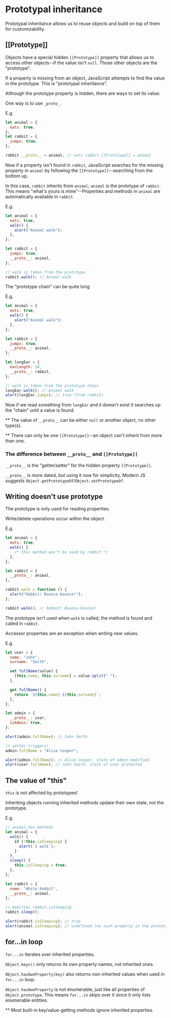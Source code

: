 # Prototypal inheritance

Prototypal inheritance allows us to reuse objects and build on top of them for customizability.

## [[Prototype]]

Objects have a special hidden `[[Prototype]]` property that allows us to access other objects--if the value isn't `null`. Those other objects are the "prototype".

If a property is missing from an object, JavaScript attempts to find tha value in the prototype. This is "prototypal inheritance".

Although the prototype property is hidden, there are ways to set its value:

One way is to use `_proto_`.

E.g.

```js
let animal = {
  eats: true,
};
let rabbit = {
  jumps: true,
};

rabbit.__proto__ = animal; // sets rabbit.[[Prototype]] = animal
```

Now if a property isn't found in `rabbit`, JavaScript searches for the missing property in `animal` by following the `[[Prototype]]`--searching from the bottom up.

In this case, `rabbit` inherits from `animal`; `animal` is the prototype of `rabbit`. This means "what's yours is mine"--Properties and methods in `animal` are automatically available in `rabbit`.

E.g.

```js
let animal = {
  eats: true,
  walk() {
    alert("Animal walk");
  },
};

let rabbit = {
  jumps: true,
  __proto__: animal,
};

// walk is taken from the prototype
rabbit.walk(); // Animal walk
```

The "prototype chain" can be quite long

E.g.

```js
let animal = {
  eats: true,
  walk() {
    alert("Animal walk");
  },
};

let rabbit = {
  jumps: true,
  __proto__: animal,
};

let longEar = {
  earLength: 10,
  __proto__: rabbit,
};

// walk is taken from the prototype chain
longEar.walk(); // Animal walk
alert(longEar.jumps); // true (from rabbit)
```

Now if we read something from `longEar` and it doesn't exist it searches up the "chain" until a value is found.

\*\* The value of `__proto__` can be either `null` or another object, no other type(s).

\*\* There can only be one `[[Prototype]]`--an object can't inherit from more than one.

### The difference between `__proto__` and `[[Prototype]]`

`__proto__` is the "getter/setter" for the hidden property `[[Prototype]]`.

`__proto__` is more dated, but using it now for simplicity. Modern JS suggests `Object.getPrototypeOf`/`Object.setPrototypeOf`.

## Writing doesn't use prototype

The prototype is only used for reading properties.

Write/delete operations occur within the object.

E.g.

```js
let animal = {
  eats: true,
  walk() {
    /* this method won't be used by rabbit */
  },
};

let rabbit = {
  __proto__: animal,
};

rabbit.walk = function () {
  alert("Rabbit! Bounce-bounce!");
};

rabbit.walk(); // Rabbit! Bounce-bounce!
```

The prototype isn't used when `walk` is called, the method is found and called in `rabbit`.

Accessor properties are an exception when writing new values.

E.g.

```js
let user = {
  name: "John",
  surname: "Smith",

  set fullName(value) {
    [this.name, this.surname] = value.split(" ");
  },

  get fullName() {
    return `${this.name} ${this.surname}`;
  },
};

let admin = {
  __proto__: user,
  isAdmin: true,
};

alert(admin.fullName); // John Smith

// setter triggers!
admin.fullName = "Alice Cooper";

alert(admin.fullName); // Alice Cooper, state of admin modified
alert(user.fullName); // John Smith, state of user protected
```

## The value of "this"

`this` is not affected by prototypes!

Inheriting objects running inherited methods update their own state, not the prototype.

E.g.

```js
// animal has methods
let animal = {
  walk() {
    if (!this.isSleeping) {
      alert(`I walk`);
    }
  },
  sleep() {
    this.isSleeping = true;
  },
};

let rabbit = {
  name: "White Rabbit",
  __proto__: animal,
};

// modifies rabbit.isSleeping
rabbit.sleep();

alert(rabbit.isSleeping); // true
alert(animal.isSleeping); // undefined (no such property in the prototype)
```

## for...in loop

`for...in` iterates over inherited properties.

`Object.keys()` only returns its own property names, not inherited ones.

`Object.hasOwnProperty(key)` also returns non-inherited values when used in `for...in` loop.

`Object.hasOwnProperty` is not enumerable, just like all properties of `Object.prototype`. This means `for...in` skips over it since it only lists enumerable entities.

\*\* Most built-in key/value-getting methods ignore inherited properties.
